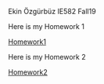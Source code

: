 Ekin Özgürbüz IE582 Fall19

Here is my Homework 1

[Homework1](EkinHW1.html)

Here is my Homework 2

[Homework2](RMarkdownHW2.html)
